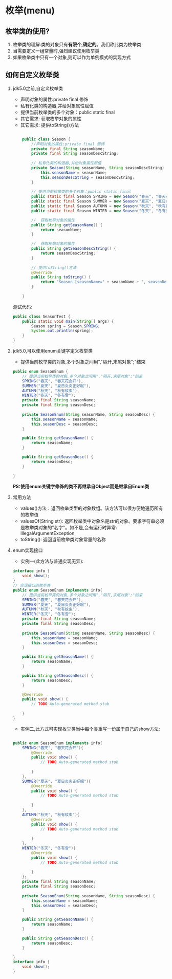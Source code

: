 # 枚举(menu)

## 枚举类的使用?

1. 枚举类的理解:类的对象只有**有限个,确定的**。我们称此类为枚举类
2. 当需要定义一组常量时,强烈建议使用枚举类
3. 如果枚举类中只有一个对象,则可以作为单例模式的实现方式

## 如何自定义枚举类

1. jdk5.0之前,自定义枚举类
    
    - 声明对象的属性:private final 修饰
    - 私有化类的构造器,并给对象属性赋值
    - 提供当前枚举类的多个对象：public static final
    - 其它需求: 获取枚举对象的属性
    - 其它需求: 提供toString()方法

    ```java

        public class Season {
            //声明对象的属性:private final 修饰
            private final String seasonName;
            private final String seasonDescString;
            
            // 私有化类的构造器,并给对象属性赋值
            private Season(String seasonName, String seasonDescString) {
                this.seasonName = seasonName;
                this.seasonDescString = seasonDescString;
            }
            
            // 提供当前枚举类的多个对象：public static final
            public static final Season SPRING = new Season("春天", "春天花会开");
            public static final Season SUMMER = new Season("夏天", "夏日炎炎正好眠");
            public static final Season AUTUMN = new Season("秋天", "秋有蚊虫");
            public static final Season WINTER = new Season("冬天", "冬有雪");

            //  获取枚举对象的属性
            public String getSeasonName() {
                return seasonName;
            }

            //  获取枚举对象的属性
            public String getSeasonDescString() {
                return seasonDescString;
            }
            
            // 提供toString()方法
            @Override
            public String toString() {
                return "Season [seasonName=" + seasonName + ", seasonDescString=" + seasonDescString + "]";
            }
            
        }
    ```
    测试代码:
    ```java
    public class SeasonTest {
        public static void main(String[] args) {
            Season spring = Season.SPRING;
            System.out.println(spring);
        }
    }
    ```


2. jdk5.0,可以使用enum关键字定义枚举类
    - 提供当前枚举类的对象,多个对象之间用","隔开,末尾对象";"结束

    ```java
    public enum SeasonEnum {
        // 提供当前枚举类的对象,多个对象之间用","隔开,末尾对象";"结束
        SPRING("春天", "春天花会开"),
        SUMMER("夏天", "夏日炎炎正好眠"),
        AUTUMN("秋天", "秋有蚊虫"),
        WINTER("冬天", "冬有雪");
        private final String seasonName;
        private final String seasonDesc;
        
        private SeasonEnum(String seasonName, String seasonDesc) {
            this.seasonName = seasonName;
            this.seasonDesc = seasonDesc;
        }

        public String getSeasonName() {
            return seasonName;
        }

        public String getSeasonDesc() {
            return seasonDesc;
        }
        
    }

    ```

    **PS:使用enum关键字修饰的类不再继承自Object而是继承自Enum类**

3. 常用方法

    - values()方法：返回枚举类型的对象数组。该方法可以很方便地遍历所有的枚举值
    - valuesOf(String str): 返回枚举类中对象名是str的对象。要求字符串必须是枚举类对象的"名字"。如不是,会有运行时异常: lllegalArgumentException
    - toString(): 返回当前枚举类对象常量的名称

4. enum实现接口
    
    - 实例一(此方法与普通实现无异):

    ```java
    interface info {
	    void show();
    }
    // 实现接口的枚举类
    public enum SeasonEnum implements info{
        // 提供当前枚举类的对象,多个对象之间用","隔开,末尾对象";"结束
        SPRING("春天", "春天花会开"),
        SUMMER("夏天", "夏日炎炎正好眠"),
        AUTUMN("秋天", "秋有蚊虫"),
        WINTER("冬天", "冬有雪");
        private final String seasonName;
        private final String seasonDesc;
        
        private SeasonEnum(String seasonName, String seasonDesc) {
            this.seasonName = seasonName;
            this.seasonDesc = seasonDesc;
        }

        public String getSeasonName() {
            return seasonName;
        }

        public String getSeasonDesc() {
            return seasonDesc;
        }

        @Override
        public void show() {
            // TODO Auto-generated method stub
            
        }
    }
    ```
    - 实例二,此方式可实现枚举类当中每个类重写一份属于自己的show方法:

    ```java

    public enum SeasonEnum implements info{
        SPRING("春天", "春天花会开"){
            @Override
            public void show() {
                // TODO Auto-generated method stub
                
            }
        },
        SUMMER("夏天", "夏日炎炎正好眠"){
            @Override
            public void show() {
                // TODO Auto-generated method stub
                
            }
        },
        AUTUMN("秋天", "秋有蚊虫"){
            @Override
            public void show() {
                // TODO Auto-generated method stub
                
            }
        },
        WINTER("冬天", "冬有雪"){
            @Override
            public void show() {
                // TODO Auto-generated method stub
                
            }
        };
        private final String seasonName;
        private final String seasonDesc;
        
        private SeasonEnum(String seasonName, String seasonDesc) {
            this.seasonName = seasonName;
            this.seasonDesc = seasonDesc;
        }

        public String getSeasonName() {
            return seasonName;
        }

        public String getSeasonDesc() {
            return seasonDesc;
        }
	
    }
    interface info {
        void show();
    }
    ```